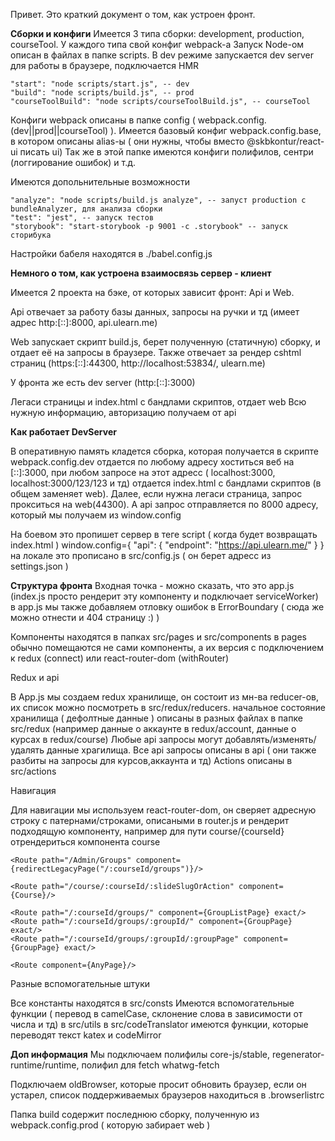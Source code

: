 Привет.
Это краткий документ о том, как устроен фронт.

**Сборки и конфиги**
Имеется 3 типа сборки: development, production, courseTool. У каждого типа свой конфиг webpack-а
Запуск Node-ом описан в файлах в папке scripts. В dev режиме запускается dev server для работы в браузере, подключается HMR

    "start": "node scripts/start.js", -- dev
    "build": "node scripts/build.js", -- prod
    "courseToolBuild": "node scripts/courseToolBuild.js", -- courseTool
    
Конфиги webpack описаны в папке config ( webpack.config.(dev||prod||courseTool) ). 
Имеется базовый конфиг webpack.config.base, в котором описаны alias-ы ( они нужны, чтобы вместо @skbkontur/react-ui писать ui)
Так же в этой папке имеются конфиги полифилов, сентри (логгирование ошибок) и т.д.
    
Имеются допольнительные возможности
    
    "analyze": "node scripts/build.js analyze", -- запуст production с bundleAnalyzer, для анализа сборки
    "test": "jest", -- запуск тестов
    "storybook": "start-storybook -p 9001 -c .storybook" -- запуск сторибука
    
Настройки бабеля находятся в ./babel.config.js


**Немного о том, как устроена взаимосвязь сервер - клиент**

Имеется 2 проекта на бэке, от которых зависит фронт: Api и Web. 

Api отвечает за работу базы данных, запросы на ручки и тд (имеет адрес http:[::]:8000, api.ulearn.me)

Web запускает скрипт build.js, берет полученную (статичную) сборку, и отдает её на запросы в браузере.
Также отвечает за рендер cshtml страниц (https:[::]:44300, http://localhost:53834/, ulearn.me)

У фронта же есть dev server (http:[::]:3000)

Легаси страницы и index.html с бандлами скриптов, отдает web
Всю нужную информацию, авторизацию получаем от api

**Как работает DevServer**

В оперативную память кладется сборка, которая получается в скрипте webpack.config.dev отдается по любому адресу
хоститься веб на [::]:3000, при любом запросе на этот адресс ( localhost:3000, localhost:3000/123/123 и тд)
отдается index.html с бандлами скриптов (в общем заменяет web).
Далее, если нужна легаси страница, запрос прокситься на web(44300).
А api запрос отправляется по 8000 адресу, который мы получаем из window.config

На боевом это пропишет сервер в теге script ( когда будет возвращать index.html )
window.config={
  "api": {
    "endpoint": "https://api.ulearn.me/"
  }
}
на локале это прописано в src/config.js ( он берет адресс из settings.json )

**Структура фронта**
Входная точка - можно сказать, что это app.js (index.js просто рендерит эту компоненту и подключает serviceWorker)
в app.js мы также добавляем отловку ошибок в ErrorBoundary ( сюда же можно отнести и 404 страницу :) )

Компоненты находятся в папках src/pages и src/components
в pages обычно помещаются не сами компоненты, а их версия с подключением к redux (connect) или react-router-dom (withRouter) 

Redux и api

В App.js мы создаем redux хранилище, он состоит из мн-ва reducer-ов, их список можно посмотреть в src/redux/reducers. 
начальное состояние хранилища ( дефолтные данные ) описаны в разных файлах в папке src/redux
(например данные о аккаунте в redux/account, данные о курсах в redux/course)
Любые api запросы могут добавлять/изменять/удалять данные храгилища.
Все api запросы описаны в api ( они также разбиты на запросы для курсов,аккаунта и тд)
Actions описаны в src/actions

Навигация

Для навигации мы используем react-router-dom, он сверяет адресную строку с патернами/строками, описаными в router.js
и рендерит подходящую компоненту, например для пути course/{courseId} отрендериться компонента course
```
<Route path="/Admin/Groups" component={redirectLegacyPage("/:courseId/groups")}/>

<Route path="/course/:courseId/:slideSlugOrAction" component={Course}/>

<Route path="/:courseId/groups/" component={GroupListPage} exact/>
<Route path="/:courseId/groups/:groupId/" component={GroupPage} exact/>
<Route path="/:courseId/groups/:groupId/:groupPage" component={GroupPage} exact/>

<Route component={AnyPage}/>
```
Разные вспомогательные штуки  

Все константы находятся в src/consts
Имеются вспомогательные функции ( перевод в camelCase, склонение слова в зависимости от числа и тд) в src/utils
в src/codeTranslator имеются функции, которые переводят текст katex и codeMirror

**Доп информация**
Мы подключаем полифилы core-js/stable, regenerator-runtime/runtime, полифил для fetch whatwg-fetch

Подключаем oldBrowser, которые просит обновить браузер, если он устарел, список поддерживаемых браузеров находиться в .browserlistrc

Папка build содержит последнюю сборку, полученную из webpack.config.prod ( которую забирает web )